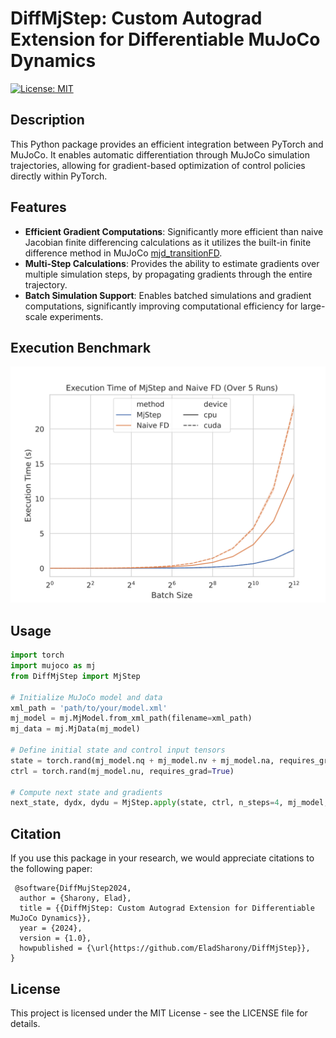 
# DiffMjStep: Custom Autograd Extension for Differentiable MuJoCo Dynamics

[![License: MIT](https://img.shields.io/badge/License-MIT-yellow.svg)](https://opensource.org/licenses/MIT)

## Description

This Python package provides an efficient integration between PyTorch and MuJoCo. 
It enables automatic differentiation through MuJoCo simulation trajectories, 
allowing for gradient-based optimization of control policies directly within PyTorch. 

## Features

- **Efficient Gradient Computations**: Significantly more efficient than naive Jacobian finite differencing calculations as it utilizes the built-in finite difference method in MuJoCo [mjd_transitionFD](https://mujoco.readthedocs.io/en/stable/APIreference/APIfunctions.html#mjd-transitionfd).
- **Multi-Step Calculations**: Provides the ability to estimate gradients over multiple simulation steps, by propagating gradients through the entire trajectory.
- **Batch Simulation Support**: Enables batched simulations and gradient computations, significantly improving computational efficiency for large-scale experiments.

## Execution Benchmark
![Benchmark Results](execution_time.svg)

## Usage

```python
import torch
import mujoco as mj
from DiffMjStep import MjStep

# Initialize MuJoCo model and data
xml_path = 'path/to/your/model.xml'
mj_model = mj.MjModel.from_xml_path(filename=xml_path)
mj_data = mj.MjData(mj_model)

# Define initial state and control input tensors
state = torch.rand(mj_model.nq + mj_model.nv + mj_model.na, requires_grad=True)
ctrl = torch.rand(mj_model.nu, requires_grad=True)

# Compute next state and gradients
next_state, dydx, dydu = MjStep.apply(state, ctrl, n_steps=4, mj_model, mj_model, mj_data, compute_gradients=True)
```

## Citation

If you use this package in your research, we would appreciate citations to the following paper:

```
 @software{DiffMujStep2024,
  author = {Sharony, Elad},
  title = {{DiffMjStep: Custom Autograd Extension for Differentiable MuJoCo Dynamics}},
  year = {2024},
  version = {1.0},
  howpublished = {\url{https://github.com/EladSharony/DiffMjStep}},
}
```

## License

This project is licensed under the MIT License - see the LICENSE file for details.